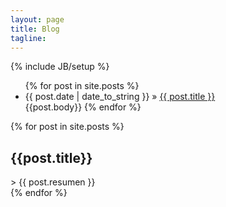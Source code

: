```yaml
---
layout: page
title: Blog
tagline: 
---
```

{% include JB/setup %}

<ul class="posts">
  {% for post in site.posts %}
    <li><span>{{ post.date | date_to_string }}</span> &raquo; <a href="{{ BASE_PATH }}{{ post.url }}">{{ post.title }}</a></li>
    {{post.body}}
  {% endfor %}
</ul>

 {% for post in site.posts %}
<article class="unit-article layout-post">
    <div class="unit-inner unit-article-inner">
        <div class="content">
            <div class="bd">
                <div class="entry-content">
                    <h2>{{post.title}}</h2>>
                    {{ post.resumen }}
                </div><!-- entry-content -->
            </div><!-- bd -->
        </div><!-- content -->
    </div><!-- unit-inner -->
</article>
  {% endfor %}





